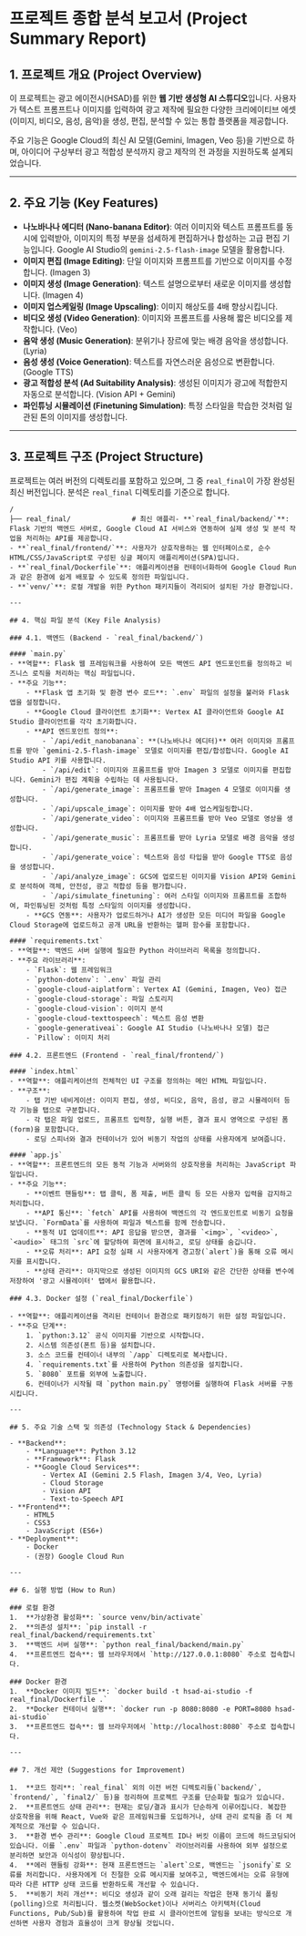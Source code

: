# 프로젝트 종합 분석 보고서 (Project Summary Report)

## 1. 프로젝트 개요 (Project Overview)

이 프로젝트는 광고 에이전시(HSAD)를 위한 **웹 기반 생성형 AI 스튜디오**입니다. 사용자가 텍스트 프롬프트나 이미지를 입력하여 광고 제작에 필요한 다양한 크리에이티브 에셋(이미지, 비디오, 음성, 음악)을 생성, 편집, 분석할 수 있는 통합 플랫폼을 제공합니다.

주요 기능은 Google Cloud의 최신 AI 모델(Gemini, Imagen, Veo 등)을 기반으로 하며, 아이디어 구상부터 광고 적합성 분석까지 광고 제작의 전 과정을 지원하도록 설계되었습니다.

---

## 2. 주요 기능 (Key Features)

- **나노바나나 에디터 (Nano-banana Editor)**: 여러 이미지와 텍스트 프롬프트를 동시에 입력받아, 이미지의 특정 부분을 섬세하게 편집하거나 합성하는 고급 편집 기능입니다. Google AI Studio의 `gemini-2.5-flash-image` 모델을 활용합니다.
- **이미지 편집 (Image Editing)**: 단일 이미지와 프롬프트를 기반으로 이미지를 수정합니다. (Imagen 3)
- **이미지 생성 (Image Generation)**: 텍스트 설명으로부터 새로운 이미지를 생성합니다. (Imagen 4)
- **이미지 업스케일링 (Image Upscaling)**: 이미지 해상도를 4배 향상시킵니다.
- **비디오 생성 (Video Generation)**: 이미지와 프롬프트를 사용해 짧은 비디오를 제작합니다. (Veo)
- **음악 생성 (Music Generation)**: 분위기나 장르에 맞는 배경 음악을 생성합니다. (Lyria)
- **음성 생성 (Voice Generation)**: 텍스트를 자연스러운 음성으로 변환합니다. (Google TTS)
- **광고 적합성 분석 (Ad Suitability Analysis)**: 생성된 이미지가 광고에 적합한지 자동으로 분석합니다. (Vision API + Gemini)
- **파인튜닝 시뮬레이션 (Finetuning Simulation)**: 특정 스타일을 학습한 것처럼 일관된 톤의 이미지를 생성합니다.

---

## 3. 프로젝트 구조 (Project Structure)

프로젝트는 여러 버전의 디렉토리를 포함하고 있으며, 그 중 `real_final`이 가장 완성된 최신 버전입니다. 분석은 `real_final` 디렉토리를 기준으로 합니다.

```
/
├── real_final/               # 최신 애플리- **`real_final/backend/`**: Flask 기반의 백엔드 서버로, Google Cloud AI 서비스와 연동하여 실제 생성 및 분석 작업을 처리하는 API를 제공합니다.
- **`real_final/frontend/`**: 사용자가 상호작용하는 웹 인터페이스로, 순수 HTML/CSS/JavaScript로 구성된 싱글 페이지 애플리케이션(SPA)입니다.
- **`real_final/Dockerfile`**: 애플리케이션을 컨테이너화하여 Google Cloud Run과 같은 환경에 쉽게 배포할 수 있도록 정의한 파일입니다.
- **`venv/`**: 로컬 개발을 위한 Python 패키지들이 격리되어 설치된 가상 환경입니다.

---

## 4. 핵심 파일 분석 (Key File Analysis)

### 4.1. 백엔드 (Backend - `real_final/backend/`)

#### `main.py`
- **역할**: Flask 웹 프레임워크를 사용하여 모든 백엔드 API 엔드포인트를 정의하고 비즈니스 로직을 처리하는 핵심 파일입니다.
- **주요 기능**:
    - **Flask 앱 초기화 및 환경 변수 로드**: `.env` 파일의 설정을 불러와 Flask 앱을 설정합니다.
    - **Google Cloud 클라이언트 초기화**: Vertex AI 클라이언트와 Google AI Studio 클라이언트를 각각 초기화합니다.
    - **API 엔드포인트 정의**:
        - `/api/edit_nanobanana`: **(나노바나나 에디터)** 여러 이미지와 프롬프트를 받아 `gemini-2.5-flash-image` 모델로 이미지를 편집/합성합니다. Google AI Studio API 키를 사용합니다.
        - `/api/edit`: 이미지와 프롬프트를 받아 Imagen 3 모델로 이미지를 편집합니다. Gemini가 편집 계획을 수립하는 데 사용됩니다.
        - `/api/generate_image`: 프롬프트를 받아 Imagen 4 모델로 이미지를 생성합니다.
        - `/api/upscale_image`: 이미지를 받아 4배 업스케일링합니다.
        - `/api/generate_video`: 이미지와 프롬프트를 받아 Veo 모델로 영상을 생성합니다.
        - `/api/generate_music`: 프롬프트를 받아 Lyria 모델로 배경 음악을 생성합니다.
        - `/api/generate_voice`: 텍스트와 음성 타입을 받아 Google TTS로 음성을 생성합니다.
        - `/api/analyze_image`: GCS에 업로드된 이미지를 Vision API와 Gemini로 분석하여 객체, 안전성, 광고 적합성 등을 평가합니다.
        - `/api/simulate_finetuning`: 여러 스타일 이미지와 프롬프트를 조합하여, 파인튜닝된 것처럼 특정 스타일의 이미지를 생성합니다.
    - **GCS 연동**: 사용자가 업로드하거나 AI가 생성한 모든 미디어 파일을 Google Cloud Storage에 업로드하고 공개 URL을 반환하는 헬퍼 함수를 포함합니다.

#### `requirements.txt`
- **역할**: 백엔드 서버 실행에 필요한 Python 라이브러리 목록을 정의합니다.
- **주요 라이브러리**:
    - `Flask`: 웹 프레임워크
    - `python-dotenv`: `.env` 파일 관리
    - `google-cloud-aiplatform`: Vertex AI (Gemini, Imagen, Veo) 접근
    - `google-cloud-storage`: 파일 스토리지
    - `google-cloud-vision`: 이미지 분석
    - `google-cloud-texttospeech`: 텍스트 음성 변환
    - `google-generativeai`: Google AI Studio (나노바나나 모델) 접근
    - `Pillow`: 이미지 처리

### 4.2. 프론트엔드 (Frontend - `real_final/frontend/`)

#### `index.html`
- **역할**: 애플리케이션의 전체적인 UI 구조를 정의하는 메인 HTML 파일입니다.
- **구조**:
    - 탭 기반 네비게이션: 이미지 편집, 생성, 비디오, 음악, 음성, 광고 시뮬레이터 등 각 기능을 탭으로 구분합니다.
    - 각 탭은 파일 업로드, 프롬프트 입력창, 실행 버튼, 결과 표시 영역으로 구성된 폼(form)을 포함합니다.
    - 로딩 스피너와 결과 컨테이너가 있어 비동기 작업의 상태를 사용자에게 보여줍니다.

#### `app.js`
- **역할**: 프론트엔드의 모든 동적 기능과 서버와의 상호작용을 처리하는 JavaScript 파일입니다.
- **주요 기능**:
    - **이벤트 핸들링**: 탭 클릭, 폼 제출, 버튼 클릭 등 모든 사용자 입력을 감지하고 처리합니다.
    - **API 통신**: `fetch` API를 사용하여 백엔드의 각 엔드포인트로 비동기 요청을 보냅니다. `FormData`를 사용하여 파일과 텍스트를 함께 전송합니다.
    - **동적 UI 업데이트**: API 응답을 받으면, 결과를 `<img>`, `<video>`, `<audio>` 태그의 `src`에 할당하여 화면에 표시하고, 로딩 상태를 숨깁니다.
    - **오류 처리**: API 요청 실패 시 사용자에게 경고창(`alert`)을 통해 오류 메시지를 표시합니다.
    - **상태 관리**: 마지막으로 생성된 이미지의 GCS URI와 같은 간단한 상태를 변수에 저장하여 '광고 시뮬레이터' 탭에서 활용합니다.

### 4.3. Docker 설정 (`real_final/Dockerfile`)

- **역할**: 애플리케이션을 격리된 컨테이너 환경으로 패키징하기 위한 설정 파일입니다.
- **주요 단계**:
    1. `python:3.12` 공식 이미지를 기반으로 시작합니다.
    2. 시스템 의존성(폰트 등)을 설치합니다.
    3. 소스 코드를 컨테이너 내부의 `/app` 디렉토리로 복사합니다.
    4. `requirements.txt`를 사용하여 Python 의존성을 설치합니다.
    5. `8080` 포트를 외부에 노출합니다.
    6. 컨테이너가 시작될 때 `python main.py` 명령어를 실행하여 Flask 서버를 구동시킵니다.

---

## 5. 주요 기술 스택 및 의존성 (Technology Stack & Dependencies)

- **Backend**:
    - **Language**: Python 3.12
    - **Framework**: Flask
    - **Google Cloud Services**:
        - Vertex AI (Gemini 2.5 Flash, Imagen 3/4, Veo, Lyria)
        - Cloud Storage
        - Vision API
        - Text-to-Speech API
- **Frontend**:
    - HTML5
    - CSS3
    - JavaScript (ES6+)
- **Deployment**:
    - Docker
    - (권장) Google Cloud Run

---

## 6. 실행 방법 (How to Run)

### 로컬 환경
1.  **가상환경 활성화**: `source venv/bin/activate`
2.  **의존성 설치**: `pip install -r real_final/backend/requirements.txt`
3.  **백엔드 서버 실행**: `python real_final/backend/main.py`
4.  **프론트엔드 접속**: 웹 브라우저에서 `http://127.0.0.1:8080` 주소로 접속합니다.

### Docker 환경
1.  **Docker 이미지 빌드**: `docker build -t hsad-ai-studio -f real_final/Dockerfile .`
2.  **Docker 컨테이너 실행**: `docker run -p 8080:8080 -e PORT=8080 hsad-ai-studio`
3.  **프론트엔드 접속**: 웹 브라우저에서 `http://localhost:8080` 주소로 접속합니다.

---

## 7. 개선 제안 (Suggestions for Improvement)

1.  **코드 정리**: `real_final` 외의 이전 버전 디렉토리들(`backend/`, `frontend/`, `final2/` 등)을 정리하여 프로젝트 구조를 단순화할 필요가 있습니다.
2.  **프론트엔드 상태 관리**: 현재는 로딩/결과 표시가 단순하게 이루어집니다. 복잡한 상호작용을 위해 React, Vue와 같은 프레임워크를 도입하거나, 상태 관리 로직을 좀 더 체계적으로 개선할 수 있습니다.
3.  **환경 변수 관리**: Google Cloud 프로젝트 ID나 버킷 이름이 코드에 하드코딩되어 있습니다. 이를 `.env` 파일과 `python-dotenv` 라이브러리를 사용하여 외부 설정으로 분리하면 보안과 이식성이 향상됩니다.
4.  **에러 핸들링 강화**: 현재 프론트엔드는 `alert`으로, 백엔드는 `jsonify`로 오류를 처리합니다. 사용자에게 더 친절한 오류 메시지를 보여주고, 백엔드에서는 오류 유형에 따라 다른 HTTP 상태 코드를 반환하도록 개선할 수 있습니다.
5.  **비동기 처리 개선**: 비디오 생성과 같이 오래 걸리는 작업은 현재 동기식 폴링(polling)으로 처리됩니다. 웹소켓(WebSocket)이나 서버리스 아키텍처(Cloud Functions, Pub/Sub)를 활용하여 작업 완료 시 클라이언트에 알림을 보내는 방식으로 개선하면 사용자 경험과 효율성이 크게 향상될 것입니다.